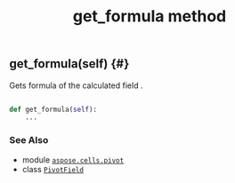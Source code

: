﻿---
title: get_formula method
second_title: Aspose.Cells for Python via .NET API References
description: 
type: docs
weight: 100
url: /aspose.cells.pivot/pivotfield/get_formula/
is_root: false
---

## get_formula(self) {#}

Gets formula of the calculated field .



```python

def get_formula(self):
    ...
```





### See Also
* module [`aspose.cells.pivot`](../../)
* class [`PivotField`](/cells/python-net/aspose.cells.pivot/pivotfield)
